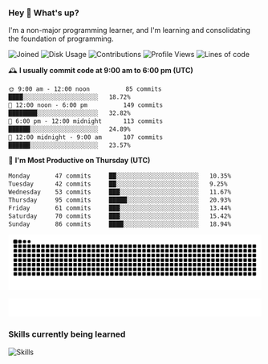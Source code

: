 ### Hey :wave: What's up?

I'm a non-major programming learner, and I'm learning and consolidating the foundation of programming.

<!--START_SECTION:waka-->
![Joined](http://img.shields.io/badge/Joined-6%20years%20ago-6D67E4?style=flat&labelColor=453C67)
![Disk Usage](http://img.shields.io/badge/Github%27s%20Storage-592.0%20MB-FD841F?style=flat&labelColor=E14D2A)
![Contributions](http://img.shields.io/badge/Contributions%20in%202023-62-7DCE13?style=flat&labelColor=2B7A0B)
![Profile Views](http://img.shields.io/badge/Profile%20Views-56-3AB4F2?style=flat&labelColor=0078AA)
![Lines of code](https://img.shields.io/badge/Lines%20of%20code-2%20Million%20Lines%20of%20code-FF8B8B?style=flat&labelColor=EB4747)

🕰️ **I usually commit code at 9:00 am to 6:00 pm (UTC)** 

```text
🌞 9:00 am - 12:00 noon          85 commits     ████░░░░░░░░░░░░░░░░░░░░░   18.72% 
🌆 12:00 noon - 6:00 pm          149 commits    ████████░░░░░░░░░░░░░░░░░   32.82% 
🌃 6:00 pm - 12:00 midnight      113 commits    ██████░░░░░░░░░░░░░░░░░░░   24.89% 
🌙 12:00 midnight - 9:00 am      107 commits    ██████░░░░░░░░░░░░░░░░░░░   23.57%
```
📅 **I'm Most Productive on Thursday (UTC)** 

```text
Monday       47 commits     ██░░░░░░░░░░░░░░░░░░░░░░░   10.35% 
Tuesday      42 commits     ██░░░░░░░░░░░░░░░░░░░░░░░   9.25% 
Wednesday    53 commits     ███░░░░░░░░░░░░░░░░░░░░░░   11.67% 
Thursday     95 commits     █████░░░░░░░░░░░░░░░░░░░░   20.93% 
Friday       61 commits     ███░░░░░░░░░░░░░░░░░░░░░░   13.44% 
Saturday     70 commits     ███░░░░░░░░░░░░░░░░░░░░░░   15.42% 
Sunday       86 commits     ████░░░░░░░░░░░░░░░░░░░░░   18.94%
```

<!--END_SECTION:waka-->

![Snake animation](https://raw.githubusercontent.com/dirname/dirname/output/snake.svg)

![metrics](github-metrics.svg)

### Skills currently being learned

![Skills](https://skillicons.dev/icons?i=linux,rust,go,solidity,typescript,bash,git,postgres,mysql,redis,mongo,docker,kubernetes,grafana,prometheus)
